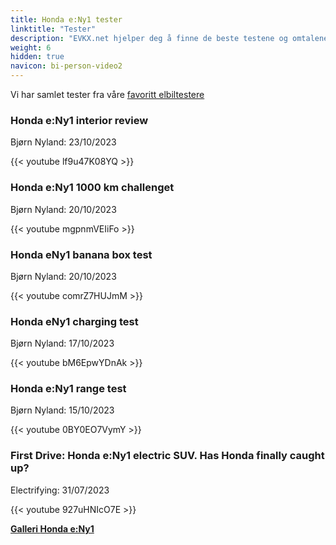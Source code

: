 ```yaml
---
title: Honda e:Ny1 tester
linktitle: "Tester"
description: "EVKX.net hjelper deg å finne de beste testene og omtalene av denne modellen."
weight: 6
hidden: true
navicon: bi-person-video2
---
```

Vi har samlet tester fra våre [favoritt elbiltestere](../../../../../guides/evreviewers/)

<div class="container text-center shadow p-2 pe-4 mb-5 bg-body-tertiary rounded border">
<h3>Honda e:Ny1 interior review</h3>
<p>Bjørn Nyland: 23/10/2023</p>

{{< youtube lf9u47K08YQ >}}

</div>
<div class="container text-center shadow p-2 pe-4 mb-5 bg-body-tertiary rounded border">
<h3>Honda e:Ny1 1000 km challenget</h3>
<p>Bjørn Nyland: 20/10/2023</p>

{{< youtube mgpnmVEIiFo >}}

</div>
<div class="container text-center shadow p-2 pe-4 mb-5 bg-body-tertiary rounded border">
<h3>Honda eNy1 banana box test</h3>
<p>Bjørn Nyland: 20/10/2023</p>

{{< youtube comrZ7HUJmM >}}

</div>
<div class="container text-center shadow p-2 pe-4 mb-5 bg-body-tertiary rounded border">
<h3>Honda eNy1 charging test</h3>
<p>Bjørn Nyland: 17/10/2023</p>

{{< youtube bM6EpwYDnAk >}}

</div>
<div class="container text-center shadow p-2 pe-4 mb-5 bg-body-tertiary rounded border">
<h3>Honda e:Ny1 range test</h3>
<p>Bjørn Nyland: 15/10/2023</p>

{{< youtube 0BY0EO7VymY >}}

</div>
<div class="container text-center shadow p-2 pe-4 mb-5 bg-body-tertiary rounded border">
<h3>First Drive: Honda e:Ny1 electric SUV. Has Honda finally caught up?</h3>
<p>Electrifying: 31/07/2023</p>

{{< youtube 927uHNIcO7E >}}

</div>
<div class="mt-3 mb-3">
<a href="../gallery/" class="text-decoration-none text-black">
<strong><i class="bi-arrow-left"></i>Galleri  </strong>
</a>
<a href="../" class="text-decoration-none text-black float-end">
<strong>Honda e:Ny1 <i class="bi-arrow-right"></i></strong>
</a>
</div>
